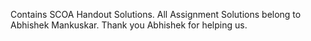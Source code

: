 Contains SCOA Handout Solutions. All Assignment Solutions belong to Abhishek Mankuskar. Thank you Abhishek for helping us.
